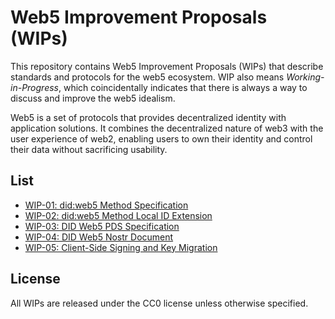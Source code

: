 # Web5 Improvement Proposals (WIPs)

This repository contains Web5 Improvement Proposals (WIPs) that describe standards and protocols for the web5 ecosystem. WIP also means *Working-in-Progress*, which coincidentally indicates that there is always a way to discuss and improve the web5 idealism.

Web5 is a set of protocols that provides decentralized identity with application solutions. It combines the decentralized nature of web3 with the user experience of web2, enabling users to own their identity and control their data without sacrificing usability.

## List

- [WIP-01: did:web5 Method Specification](01.md)
- [WIP-02: did:web5 Method Local ID Extension](02.md)
- [WIP-03: DID Web5 PDS Specification](03.md)
- [WIP-04: DID Web5 Nostr Document](04.md)
- [WIP-05: Client-Side Signing and Key Migration](05.md)

## License

All WIPs are released under the CC0 license unless otherwise specified.
